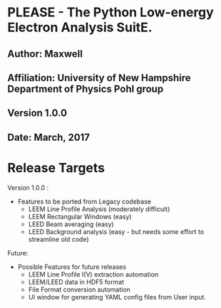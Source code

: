 # PLEASE - The Python Low-energy Electron Analysis SuitE.

## Author: Maxwell

## Affiliation: University of New Hampshire Department of Physics Pohl group

## Version 1.0.0

## Date: March, 2017

# Release Targets
Version 1.0.0 :
* Features to be ported from Legacy codebase
    * LEEM Line Profile Analysis (moderately difficult)
    * LEEM Rectangular Windows (easy)
    * LEED Beam averaging (easy)
    * LEED Background analysis (easy - but needs some effort to streamline old code)

Future:
* Possible Features for future releases
    * LEEM Line Profile I(V) extraction automation
    * LEEM/LEED data in HDF5 format
    * File Format conversion automation
    * UI window for generating YAML config files from User input.
